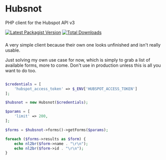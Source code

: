 # Hubsnot

PHP client for the Hubspot API v3

[![Latest Packagist Version](https://img.shields.io/packagist/v/coderjerk/hubsnot?logo=github&logoColor=white&style=flat-square)](https://packagist.org/packages/coderjerk/hubsnot)  [![Total Downloads](https://img.shields.io/packagist/dt/coderjerk/hubsnot.svg?logo=github&logoColor=white&style=flat-square)](https://packagist.org/packages/coderjerk/hubsnot)



###
A very simple client because their own one looks unfinished and isn't really usable.

Just solving my own use case for now, which is simply to grab a list of available forms, more to come. Don't use in production unless this is all you want to do too.


```php

$credentials = [
    'hubspot_access_token' => $_ENV['HUBSPOT_ACCESS_TOKEN']
];

$hubsnot = new Hubsnot($credentials);

$params = [
    'limit' => 200,
];

$forms = $hubsnot->forms()->getForms($params);

foreach ($forms->results as $form) {
    echo nl2br($form->name . "\r\n");
    echo nl2br($form->id . "\r\n");
}

```
